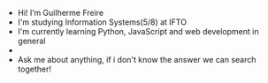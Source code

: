   - Hi! I’m Guilherme Freire
  - I'm studying Information Systems(5/8) at IFTO
  - I'm currently learning Python, JavaScript and web development in general
  - 
  - Ask me about anything, if i don't know the answer we can search together!

 

  
